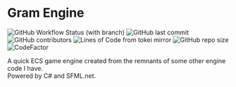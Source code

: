 # Gram Engine
![GitHub Workflow Status (with branch)](https://img.shields.io/github/actions/workflow/status/kofu145/GramEngine/dotnet.yml?branch=master)
![GitHub last commit](https://img.shields.io/github/last-commit/kofu145/GramEngine)
![GitHub contributors](https://img.shields.io/github/contributors/kofu145/GramEngine)
![Lines of Code from tokei mirror](https://tokei.ekzhang.com/b1/github/kofu145/GramEngine)
![GitHub repo size](https://img.shields.io/github/repo-size/kofu145/GramEngine)
![CodeFactor](https://www.codefactor.io/repository/github/kofu145/gramengine/badge)

A quick ECS game engine created from the remnants of some other engine code I have.\
Powered by C# and SFML.net.

